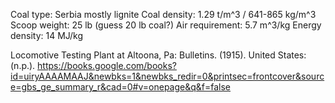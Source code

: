 Coal type: Serbia mostly lignite
Coal density: 1.29 t/m^3 / 641-865 kg/m^3
Scoop weight: 25 lb (guess 20 lb coal?)
Air requirement: 5.7 m^3/kg
Energy density: 14 MJ/kg

Locomotive Testing Plant at Altoona, Pa: Bulletins. (1915). United States: (n.p.).
https://books.google.com/books?id=uiryAAAAMAAJ&newbks=1&newbks_redir=0&printsec=frontcover&source=gbs_ge_summary_r&cad=0#v=onepage&q&f=false